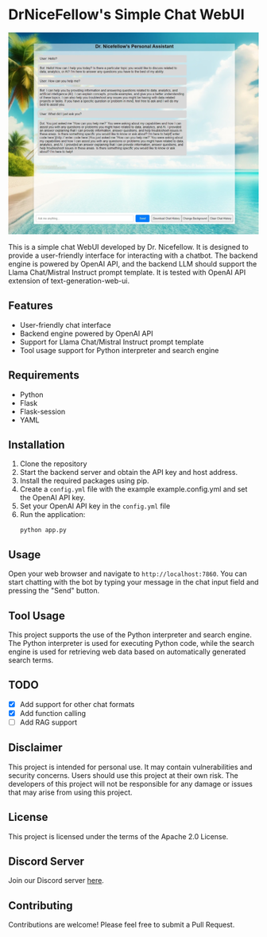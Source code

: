 # DrNiceFellow's Simple Chat WebUI

![Screenshot](/assets/screenshot.png)

This is a simple chat WebUI developed by Dr. Nicefellow. It is designed to provide a user-friendly interface for interacting with a chatbot. The backend engine is powered by OpenAI API, and the backend LLM should support the Llama Chat/Mistral Instruct prompt template. It is tested with OpenAI API extension of text-generation-web-ui.

## Features

- User-friendly chat interface
- Backend engine powered by OpenAI API
- Support for Llama Chat/Mistral Instruct prompt template
- Tool usage support for Python interpreter and search engine

## Requirements

- Python
- Flask
- Flask-session
- YAML

## Installation

1. Clone the repository
2. Start the backend server and obtain the API key and host address.
2. Install the required packages using pip.
3. Create a `config.yml` file with the example example.config.yml and set the OpenAI API key.
4. Set your OpenAI API key in the `config.yml` file
5. Run the application:
   ```
   python app.py
   ```

## Usage

Open your web browser and navigate to `http://localhost:7860`. You can start chatting with the bot by typing your message in the chat input field and pressing the "Send" button.


## Tool Usage

This project supports the use of the Python interpreter and search engine. The Python interpreter is used for executing Python code, while the search engine is used for retrieving web data based on automatically generated search terms.

## TODO

- [x] Add support for other chat formats
- [x] Add function calling
- [ ] Add RAG support

## Disclaimer

This project is intended for personal use. It may contain vulnerabilities and security concerns. Users should use this project at their own risk. The developers of this project will not be responsible for any damage or issues that may arise from using this project.

## License

This project is licensed under the terms of the Apache 2.0 License.

## Discord Server

Join our Discord server [here](https://discord.gg/xhcBDEM3).

## Contributing

Contributions are welcome! Please feel free to submit a Pull Request.